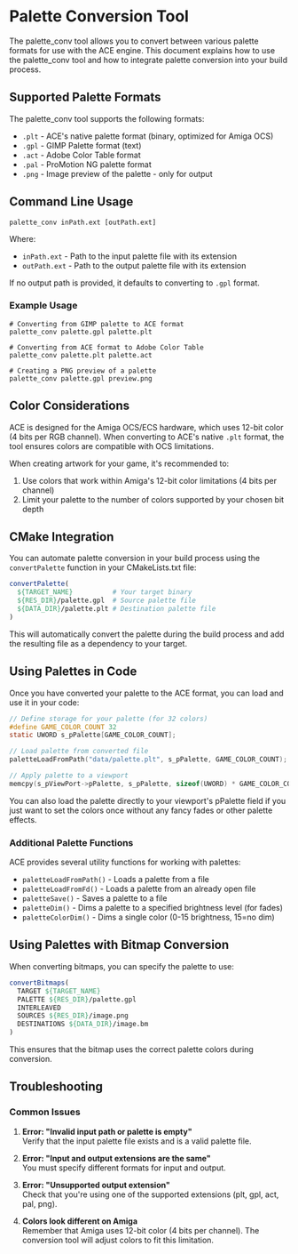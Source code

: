 # Palette Conversion Tool

The palette_conv tool allows you to convert between various palette formats for use with the ACE engine. This document explains how to use the palette_conv tool and how to integrate palette conversion into your build process.

## Supported Palette Formats

The palette_conv tool supports the following formats:

- `.plt` - ACE's native palette format (binary, optimized for Amiga OCS)
- `.gpl` - GIMP Palette format (text)
- `.act` - Adobe Color Table format
- `.pal` - ProMotion NG palette format
- `.png` - Image preview of the palette - only for output

## Command Line Usage

```
palette_conv inPath.ext [outPath.ext]
```

Where:
- `inPath.ext` - Path to the input palette file with its extension
- `outPath.ext` - Path to the output palette file with its extension

If no output path is provided, it defaults to converting to `.gpl` format.

### Example Usage

```
# Converting from GIMP palette to ACE format
palette_conv palette.gpl palette.plt

# Converting from ACE format to Adobe Color Table
palette_conv palette.plt palette.act

# Creating a PNG preview of a palette
palette_conv palette.gpl preview.png
```

## Color Considerations

ACE is designed for the Amiga OCS/ECS hardware, which uses 12-bit color (4 bits per RGB channel). When converting to ACE's native `.plt` format, the tool ensures colors are compatible with OCS limitations.

When creating artwork for your game, it's recommended to:

1. Use colors that work within Amiga's 12-bit color limitations (4 bits per channel)
1. Limit your palette to the number of colors supported by your chosen bit depth

## CMake Integration

You can automate palette conversion in your build process using the `convertPalette` function in your CMakeLists.txt file:

```cmake
convertPalette(
  ${TARGET_NAME}          # Your target binary
  ${RES_DIR}/palette.gpl  # Source palette file 
  ${DATA_DIR}/palette.plt # Destination palette file
)
```

This will automatically convert the palette during the build process and add the resulting file as a dependency to your target.

## Using Palettes in Code

Once you have converted your palette to the ACE format, you can load and use it in your code:

```c
// Define storage for your palette (for 32 colors)
#define GAME_COLOR_COUNT 32
static UWORD s_pPalette[GAME_COLOR_COUNT];

// Load palette from converted file
paletteLoadFromPath("data/palette.plt", s_pPalette, GAME_COLOR_COUNT);

// Apply palette to a viewport
memcpy(s_pViewPort->pPalette, s_pPalette, sizeof(UWORD) * GAME_COLOR_COUNT);
```

You can also load the palette directly to your viewport's pPalette field if you just want to set the colors once without any fancy fades or other palette effects.

### Additional Palette Functions

ACE provides several utility functions for working with palettes:

- `paletteLoadFromPath()` - Loads a palette from a file
- `paletteLoadFromFd()` - Loads a palette from an already open file
- `paletteSave()` - Saves a palette to a file
- `paletteDim()` - Dims a palette to a specified brightness level (for fades)
- `paletteColorDim()` - Dims a single color (0-15 brightness, 15=no dim)

## Using Palettes with Bitmap Conversion

When converting bitmaps, you can specify the palette to use:

```cmake
convertBitmaps(
  TARGET ${TARGET_NAME}
  PALETTE ${RES_DIR}/palette.gpl
  INTERLEAVED
  SOURCES ${RES_DIR}/image.png
  DESTINATIONS ${DATA_DIR}/image.bm
)
```

This ensures that the bitmap uses the correct palette colors during conversion.

## Troubleshooting

### Common Issues

1. **Error: "Invalid input path or palette is empty"**  
   Verify that the input palette file exists and is a valid palette file.

2. **Error: "Input and output extensions are the same"**  
   You must specify different formats for input and output.

3. **Error: "Unsupported output extension"**  
   Check that you're using one of the supported extensions (plt, gpl, act, pal, png).

4. **Colors look different on Amiga**  
   Remember that Amiga uses 12-bit color (4 bits per channel). The conversion tool will adjust colors to fit this limitation.